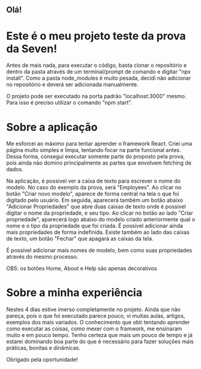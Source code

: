 ## Olá!

# Este é o meu projeto teste da prova da Seven!

Antes de mais nada, para executar o código, basta clonar o repositório e dentro da pasta através de um terminal/prompt de comando e digitar "npx install". Como a pasta node_modules é muito pesada, decidi não adicionar no repositório e deverá ser adicionada manualmente.

O projeto pode ser executado na porta padrão "localhost:3000" mesmo. Para isso é preciso utilizar o comando "npm start".

# Sobre a aplicação

Me esforcei ao máximo para tentar aprender o framework React. Criei uma página muito simples e limpa, tentando focar na parte funcional antes. Dessa forma, consegui executar somente parte do proposto pela prova, pois ainda não domino principalmente as partes que envolvem fetching de dados.

Na aplicação, é possivel ver a caixa de texto para escrever o nome do modelo. No caso do exemplo da prova, será "Employees". Ao clicar no botão "Criar novo modelo", aparece de forma central na tela o que foi digitado pelo usuário.
Em seguida, aparecerá também um botão abaixo "Adicionar Propriedades" que abre duas caixas de texto onde é possivel digitar o nome da propriedade, e seu tipo. Ao clicar no botão ao lado "Criar propriedade", aparecerá logo abaixo do modelo criado anteriormente qual o nome e o tipo da propriedade que foi criada. É possível adicionar ainda mais propriedades de forma indefinida.
Existe também ao lado das caixas de texto, um botão "Fechar" que apagará as caixas da tela.

É possível adicionar mais nomes de modelo, bem como suas propriedades através do mesmo processo.

OBS: os botões Home, About e Help são apenas decorativos

# Sobre a minha experiência

Nestes 4 dias estive imerso completamente no projeto. Ainda que não pareça, pois o que foi executado parece pouco, vi muitas aulas, artigos, exemplos dos mais variados. O conhecimento que obti tentando aprender como executar as coisas, como mexer com o framwork, me ensinaram muito e em pouco tempo. Tenho certeza que mais um pouco de tempo e já estarei dominando boa parte do que é necessário para fazer soluções mais práticas, bonitas e dinâmicas.

Obrigado pela oportunidade!

